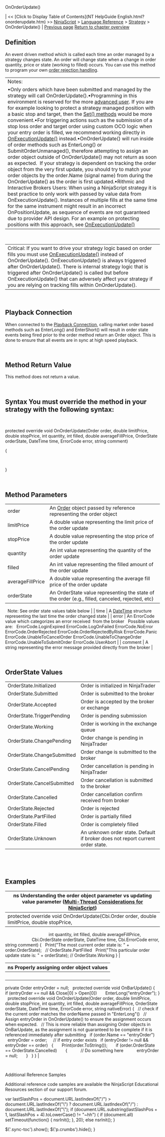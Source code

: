 ﻿










 


OnOrderUpdate()







| &lt;&lt; [Click to Display Table of Contents](NT HelpGuide English.html?onorderupdate.htm) &gt;&gt;
 [NinjaScript](ninjascript.htm) &gt; [Language Reference](language_reference_wip.htm) &gt; [Strategy](strategy.htm) &gt;
OnOrderUpdate() | [Previous page](onordertrace.htm)
[Return to chapter overview](strategy.htm)










Definition
----------


An event driven method which is called each time an order managed by a strategy changes state. An order will change state when a change in order quantity, price or state (working to filled) occurs. You can use this method to program your own [order rejection handling](realtimeerrorhandling.htm).





|  |
| --- |
| Notes:  
•Only orders which have been submitted and managed by the strategy will call OnOrderUpdate().•Programming in this environment is reserved for the more [advanced user](advanced_order_handling.htm). If you are for example looking to protect a strategy managed position with a basic stop and target, then the [Set() methods](managed_approach.htm) would be more convenient.•For triggering actions such as the submission of a stop loss order and target order using custom OCO logic when your entry order is filled, we recommend working directly in [OnExecutionUpdate()](onexecutionupdate.htm) instead.•OnOrderUpdate() will run inside of order methods such as EnterLong() or SubmitOrderUnmanaged(), therefore attempting to assign an order object outside of OnOrderUpdate() may not return as soon as expected.  If your strategy is dependent on tracking the order object from the very first update, you should try to match your order objects by the order.Name (signal name) from during the OnOrderUpdate() as the order is first updated.•Rithmic and Interactive Brokers Users: When using a NinjaScript strategy it is best practice to only work with passed by value data from OnExecutionUpdate(). Instances of multiple fills at the same time for the same instrument might result in an incorrect OnPositionUpdate, as sequence of events are not guaranteed due to provider API design. For an example on protecting positions with this approach, see [OnExecutionUpdate()](onexecutionupdate.htm) |



 




|  |
| --- |
| Critical: If you want to drive your strategy logic based on order fills you must use [OnExecutionUpdate()](onexecutionupdate.htm) instead of OnOrderUpdate(). OnExecutionUpdate() is always triggered after OnOrderUpdate(). There is internal strategy logic that is triggered after OnOrderUpdate() is called but before OnExecutionUpdate() that can adversely affect your strategy if you are relying on tracking fills within OnOrderUpdate().  |



 


Playback Connection
-------------------


When connected to the [Playback Connection](playback_connection.htm), calling market order based methods such as EnterLong() and EnterShort() will result in order state events being fired prior to the order method return an Order object. This is done to ensure that all events are in sync at high speed playback.


 


Method Return Value
-------------------


This method does not return a value.


 


Syntax 
You must override the method in your strategy with the following syntax:
--------------------------------------------------------------------------------


 


protected override void OnOrderUpdate(Order order, double limitPrice, double stopPrice, int quantity, int filled, double averageFillPrice, OrderState orderState, DateTime time, ErrorCode error, string comment)  

{  

   

}


 


Method Parameters
-----------------




|  |  |
| --- | --- |
| order | An [Order](order.htm) object passed by reference representing the order object |
| limitPrice | A double value representing the limit price of the order update |
| stopPrice | A double value representing the stop price of the order update |
| quantity | An int value representing the quantity of the order update |
| filled | An int value representing the filled amount of the order update |
| averageFillPrice | A double value representing the average fill price of the order update |
| orderState | An OrderState value representing the state of the order (e.g., filled, canceled, rejected, etc)
 
Note: See order state values table below |
| time | A [DateTime](http://msdn2.microsoft.com/en-us/library/system.datetime.aspx) structure representing the last time the order changed state |
| error | An ErrorCode value which categorizes an error received  from the broker
 
Possible values are:
 
ErrorCode.LoginExpired
ErrorCode.LogOnFailed
ErrorCode.NoError
ErrorCode.OrderRejected
ErrorCode.OrderRejectedByRisk
ErrorCode.Panic
ErrorCode.UnableToCancelOrder
ErrorCode.UnableToChangeOrder
ErrorCode.UnableToSubmitOrder
ErrorCode.UserAbort |
| comment | A string representing the error message provided directly from the broker |



 


OrderState Values
-----------------




|  |  |
| --- | --- |
| OrderState.Initialized | Order is initialized in NinjaTrader |
| OrderState.Submitted | Order is submitted to the broker |
| OrderState.Accepted | Order is accepted by the broker or exchange |
| OrderState.TriggerPending | Order is pending submission  |
| OrderState.Working | Order is working in the exchange queue |
| OrderState.ChangePending | Order change is pending in NinjaTrader |
| OrderState.ChangeSubmitted | Order change is submitted to the broker |
| OrderState.CancelPending | Order cancellation is pending in NinjaTrader |
| OrderState.CancelSubmitted | Order cancellation is submitted to the broker |
| OrderState.Cancelled | Order cancellation confirm received from broker |
| OrderState.Rejected | Order is rejected |
| OrderState.PartFilled | Order is partially filled |
| OrderState.Filled | Order is completely filled |
| OrderState.Unknown | An unknown order state. Default if broker does not report current order state.  |



 


 


Examples
--------




| ns Understanding the order object parameter vs updating value parameter ([Multi-Thread Considerations for NinjaScript](multi-threading.htm)) |
| --- |
| protected override void OnOrderUpdate(Cbi.Order order, double limitPrice, double stopPrice,
                                     int quantity, int filled, double averageFillPrice,
                                     Cbi.OrderState orderState, DateTime time, Cbi.ErrorCode error, string comment)
{
   Print("The most current order state is: " + order.OrderState);   // OrderState.PartFilled
   Print("This particular order update state is: " + orderState); // OrderState.Working
} |







| ns Properly assigning order object values |
| --- |
|  
private Order entryOrder = null;
 
protected override void OnBarUpdate()
{
   if (entryOrder == null &amp;&amp; Close[0] &gt; Open[0])
       EnterLong("entryOrder");
}
 
protected override void OnOrderUpdate(Order order, double limitPrice, double stopPrice, int quantity, int filled, double averageFillPrice, OrderState orderState, DateTime time, ErrorCode error, string nativeError)
{
   // check if the current order matches the orderName passed in "EnterLong"()
   // Assign entryOrder in OnOrderUpdate() to ensure the assignment occurs when expected.
   // This is more reliable than assigning Order objects in OnBarUpdate, as the assignment is not guaranteed to be complete if it is referenced immediately after submitting
   if (order.Name == "entryOrder")
       entryOrder = order;
 
   // if entry order exists
   if (entryOrder != null &amp;&amp; entryOrder == order)
   {
       Print(order.ToString());
       if (order.OrderState == OrderState.Cancelled)
       {
           // Do something here
           entryOrder = null;
       }
   }
} |



   

Additional Reference Samples  

Additional reference code samples are available the NinjaScript Educational Resources section of our support forum.





 
 var lastSlashPos = document.URL.lastIndexOf("/") &gt; document.URL.lastIndexOf("\\") ? document.URL.lastIndexOf("/") : document.URL.lastIndexOf("\\");
 if (document.URL.substring(lastSlashPos + 1, lastSlashPos + 4).toLowerCase() != "~hh") {
 if (document.all) setTimeout(function() {
 nsrInit();
 }, 20);
 else nsrInit();
 }
 
 
 $('.sync-toc').show();
 $('p.crumbs').hide();
 }
 
 
 



